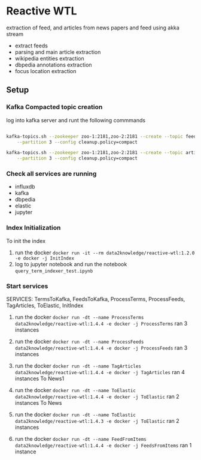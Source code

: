 # Reactive WTL

extraction of feed, and articles from news papers and feed using akka stream

- extract feeds
- parsing and main article extraction
- wikipedia entities extraction
- dbpedia annotations extraction
- focus location extraction

## Setup

### Kafka Compacted topic creation

log into kafka server and runt the following commmands

```bash

kafka-topics.sh --zookeeper zoo-1:2181,zoo-2:2181 --create --topic feed_items --replication-factor 2 \
    --partition 3 --config cleanup.policy=compact

kafka-topics.sh --zookeeper zoo-1:2181,zoo-2:2181 --create --topic articles --replication-factor 2 \
    --partition 3 --config cleanup.policy=compact

```

### Check all services are running

- influxdb
- kafka
- dbpedia
- elastic
- jupyter

### Index Initialization
To init the index

1. run the docker `docker run -it --rm data2knowledge/reactive-wtl:1.2.0 -e docker -j InitIndex`
2. log to jupyter notebook and run the notebook `query_term_indexer_test.ipynb`

### Start services

SERVICES: TermsToKafka, FeedsToKafka, ProcessTerms, ProcessFeeds, TagArticles, ToElastic, InitIndex

1. run the docker `docker run -dt --name ProcessTerms data2knowledge/reactive-wtl:1.4.4 -e docker -j ProcessTerms` ran 3 instances
2. run the docker `docker run -dt --name ProcessFeeds data2knowledge/reactive-wtl:1.4.4 -e docker -j ProcessFeeds` ran 3 instances
3. run the docker `docker run -dt --name TagArticles data2knowledge/reactive-wtl:1.4.4 -e docker -j TagArticles` ran 4 instances
To News1
4. run the docker `docker run -dt --name ToElastic data2knowledge/reactive-wtl:1.4.4 -e docker -j ToElastic` ran 2 instances
To News
4. run the docker `docker run -dt --name ToElastic data2knowledge/reactive-wtl:1.4.3 -e docker -j ToElastic` ran 2 instances

5. run the docker `docker run -dt --name FeedFromItems data2knowledge/reactive-wtl:1.4.4 -e docker -j FeedsFromItems` ran 1 instance
